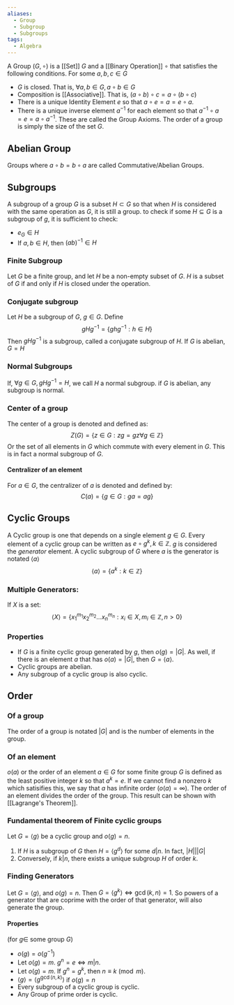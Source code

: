 ```yaml
---
aliases:
  - Group
  - Subgroup
  - Subgroups
tags:
  - Algebra
---
```

A Group $(G,\circ)$ is a [[Set]] $G$ and a [[Binary Operation]] $\circ$ that satisfies the following conditions.
For some $a,b,c\in G$ 
- $G$ is closed. That is, $\forall a,b\in G, a\circ b\in G$
- Composition is [[Associative]]. That is, $(a\circ b)\circ c = a\circ (b\circ c)$
- There is a unique Identity Element $e$ so that $a\circ e = a=e\circ a$.
- There is a unique inverse element $a^{-1}$ for each element so that $a^{-1} \circ a =e=a\circ a^{-1}$.
These are called the Group Axioms.
The order of a group is simply the size of the set $G$.
## Abelian Group
Groups where $a\circ b = b\circ a$ are called Commutative/Abelian Groups.
## Subgroups
A subgroup of a group $G$ is a subset $H\subset G$ so that when $H$ is considered with the same operation as $G$, it is still a group.
to check if some $H\subseteq G$ is a subgroup of $g$, it is sufficient to check:
- $e_G\in H$
- If $a,b\in H$, then $(ab)^{-1}\in H$
### Finite Subgroup
Let $G$ be a finite group, and let $H$ be a non-empty subset of $G$.
$H$ is a subset of $G$ if and only if $H$ is closed under the operation.
### Conjugate subgroup
Let $H$ be a subgroup of $G$, $g\in G$.
Define
$$gHg^{-1}=\{ ghg^{-1}:h\in H \}$$
Then $gHg^{-1}$ is a subgroup, called a conjugate subgroup of $H$. If $G$ is abelian, $G=H$
### Normal Subgroups
If, $\forall g\in G, gHg^{-1}=H$, we call $H$ a normal subgroup. if $G$ is abelian, any subgroup is normal.
### Center of a group
The center of a group is denoted and defined as:
$$Z(G)=\{ z\in G: zg=gz\forall g\in\mathbb{Z}\}$$
Or the set of all elements in $G$ which commute with every element in $G$.
This is in fact a normal subgroup of $G$.
#### Centralizer of an element
For $a\in G$, the centralizer of $a$ is denoted and defined by:
$$C(a)=\{ g\in G: ga=ag \}$$
## Cyclic Groups
A Cyclic group is one that depends on a single element $g\in G$. Every element of a cyclic group can be written as $e\circ g^k, k\in\mathbb{Z}$. $g$ is considered the *generator* element. 
A cyclic subgroup of $G$ where $a$ is the generator is notated $\langle a\rangle$ 
$$\langle a\rangle = \{a^k:k\in\mathbb{Z}\}$$
### Multiple Generators:
If $X$ is a set:
$$\left< X \right> =\{ x_{1}^{m_{1}}x_{2}^{m_{2}}\dots x_n^{m_n}: x_i\in X, m_i \in\mathbb{Z}, n>0 \}$$
### Properties
- If $G$ is a finite cyclic group generated by $g$, then $o(g)=|G|$. 
        As well, if there is an element $a$ that has $o(a)=|G|$, then $G= \langle a\rangle$.
- Cyclic groups are abelian.
- Any subgroup of a cyclic group is also cyclic.
## Order
### Of a group
The order of a group is notated $|G|$ and is the number of elements in the group.
### Of an element
$o(a)$ or the order of an element $a\in G$ for some finite group $G$ is defined as the least positive integer $k$ so that $a^{k}=e$. 
If we cannot find a nonzero $k$ which satisifies this, we say that $a$ has infinite order ($o(a)=\infty$).
The order of an element divides the order of the group. This result can be shown with [[Lagrange's Theorem]].
### Fundamental theorem of Finite cyclic groups
Let $G=\left< g \right>$ be a cyclic group and $o(g)=n$.
1. If $H$ is a subgroup of $G$ then $H=\left< g^{d} \right>$ for some $d|n$. In fact, $|H|\big| |G|$
2. Conversely, if $k|n$, there exists a unique subgroup $H$ of order $k$.
### Finding Generators
Let $G=\left< g \right>$, and $o(g)=n$. Then $G=\left< g^{k} \right>\iff \gcd(k,n)=1$. So powers of a generator that are coprime with the order of that generator, will also generate the group.
#### Properties 
(for $g\in$ some group $G$)
- $o(g)=o(g^{-1})$
- Let $o(g)=m$. $g^{n}=e\iff m|n$.
- Let $o(g)=m$. If $g^{n}=g^{k}$, then $n \equiv k\pmod{m}$.
- $\left< g\right> =\left< g^{\gcd(n,k)} \right>$ if $o(g)=n$
- Every subgroup of a cyclic group is cyclic.
- Any Group of prime order is cyclic.